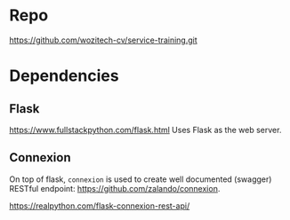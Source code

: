 <!-- TITLE: WOZiTech CV Training Service -->
<!-- SUBTITLE: python RESTful API -->

# Repo
https://github.com/wozitech-cv/service-training.git

# Dependencies
## Flask
https://www.fullstackpython.com/flask.html
Uses Flask as the web server.

## Connexion
On top of flask, `connexion` is used to create well documented (swagger) RESTful endpoint: https://github.com/zalando/connexion.

https://realpython.com/flask-connexion-rest-api/

